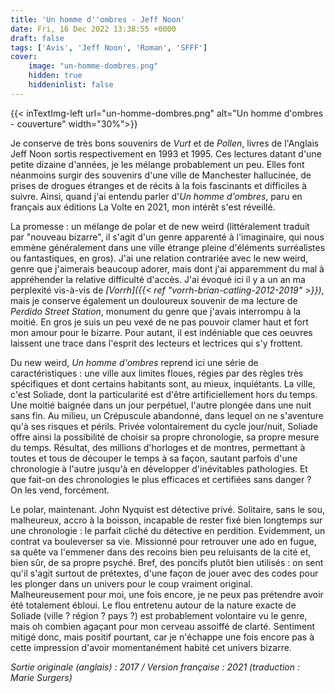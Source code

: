 ```yaml
---
title: 'Un homme d''ombres - Jeff Noon'
date: Fri, 16 Dec 2022 13:38:55 +0000
draft: false
tags: ['Avis', 'Jeff Noon', 'Roman', 'SFFF']
cover: 
    image: "un-homme-dombres.png"
    hidden: true
    hiddeninlist: false
---
```


{{< inTextImg-left url="un-homme-dombres.png" alt="Un homme d'ombres - couverture" width="30%">}}

Je conserve de très bons souvenirs de _Vurt_ et de _Pollen_, livres de l'Anglais Jeff Noon sortis respectivement en 1993 et 1995. Ces lectures datant d'une petite dizaine d'années, je les mélange probablement un peu. Elles font néanmoins surgir des souvenirs d'une ville de Manchester hallucinée, de prises de drogues étranges et de récits à la fois fascinants et difficiles à suivre. Ainsi, quand j'ai entendu parler d'_Un homme d'ombres_, paru en français aux éditions La Volte en 2021, mon intérêt s'est réveillé.

La promesse : un mélange de polar et de new weird (littéralement traduit par "nouveau bizarre", il s'agit d'un genre apparenté à l'imaginaire, qui nous emmène généralement dans une ville étrange pleine d'éléments surréalistes ou fantastiques, en gros). J'ai une relation contrariée avec le new weird, genre que j'aimerais beaucoup adorer, mais dont j'ai apparemment du mal à appréhender la relative difficulté d'accès. J'ai évoqué ici il y a un an ma perplexité vis-à-vis de _[Vorrh]({{< ref "vorrh-brian-catling-2012-2019" >}})_, mais je conserve également un douloureux souvenir de ma lecture de _Perdido Street Station_, monument du genre que j'avais interrompu à la moitié. En gros je suis un peu vexé de ne pas pouvoir clamer haut et fort mon amour pour le bizarre. Pour autant, il est indéniable que ces oeuvres laissent une trace dans l'esprit des lecteurs et lectrices qui s'y frottent.

Du new weird, _Un homme d'ombres_ reprend ici une série de caractéristiques : une ville aux limites floues, régies par des règles très spécifiques et dont certains habitants sont, au mieux, inquiétants. La ville, c'est Soliade, dont la particularité est d'être artificiellement hors du temps. Une moitié baignée dans un jour perpétuel, l'autre plongée dans une nuit sans fin. Au milieu, un Crépuscule abandonné, dans lequel on ne s'aventure qu'à ses risques et périls. Privée volontairement du cycle jour/nuit, Soliade offre ainsi la possibilité de choisir sa propre chronologie, sa propre mesure du temps. Résultat, des millions d'horloges et de montres, permettant à toutes et tous de découper le temps à sa façon, sautant parfois d'une chronologie à l'autre jusqu'à en développer d'inévitables pathologies. Et que fait-on des chronologies le plus efficaces et certifiées sans danger ? On les vend, forcément.

Le polar, maintenant. John Nyquist est détective privé. Solitaire, sans le sou, malheureux, accro à la boisson, incapable de rester fixé bien longtemps sur une chronologie : le parfait cliché du détective en perdition. Evidemment, un contrat va bouleverser sa vie. Missionné pour retrouver une ado en fugue, sa quête va l'emmener dans des recoins bien peu reluisants de la cité et, bien sûr, de sa propre psyché. Bref, des poncifs plutôt bien utilisés : on sent qu'il s'agit surtout de prétextes, d'une façon de jouer avec des codes pour les plonger dans un univers pour le coup vraiment original. Malheureusement pour moi, une fois encore, je ne peux pas prétendre avoir été totalement ébloui. Le flou entretenu autour de la nature exacte de Soliade (ville ? région ? pays ?) est probablement volontaire vu le genre, mais oh combien agaçant pour mon cerveau assoiffé de clarté. Sentiment mitigé donc, mais positif pourtant, car je n'échappe une fois encore pas à cette impression d'avoir momentanément habité cet univers bizarre.

_Sortie originale (anglais) : 2017 / Version française : 2021 (traduction : Marie Surgers)_